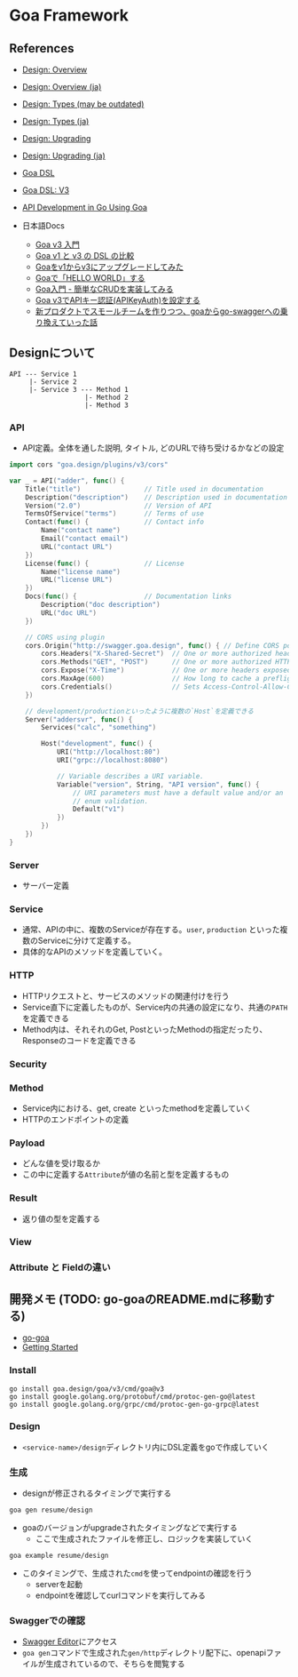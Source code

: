 # Goa Framework

## References

- [Design: Overview](https://goa.design/design/overview/)
- [Design: Overview (ja)](https://goa.design/ja/design/overview/)
- [Design: Types (may be outdated)](https://goa.design/design/types/)
- [Design: Types (ja)](https://goa.design/ja/design/types/)
- [Design: Upgrading](https://goa.design/learn/upgrading/)
- [Design: Upgrading (ja)](https://goa.design/ja/learn/upgrading/)
- [Goa DSL](https://pkg.go.dev/goa.design/goa/dsl)
- [Goa DSL: V3](https://pkg.go.dev/goa.design/goa/v3/dsl)
- [API Development in Go Using Goa](https://www.toptal.com/go/goa-api-development)

- 日本語Docs
  - [Goa v3 入門](https://zenn.dev/ikawaha/books/goa-design-v3/viewer/foreword)
  - [Goa v1 と v3 の DSL の比較](https://tchssk.hatenablog.com/entry/2019/10/24/192113)
  - [Goaをv1からv3にアップグレードしてみた](https://qiita.com/hirokisan/items/1905ef0c5642f84912d8)
  - [Goaで「HELLO WORLD」する](https://qiita.com/crml1206/items/ccdf62e713e3c9599fd5)
  - [Goa入門 - 簡単なCRUDを実装してみる](https://takakisan.com/golang-goa-beginner/)
  - [Goa v3でAPIキー認証(APIKeyAuth)を設定する](https://maya-zapiska.hateblo.jp/entry/2021/07/27/011305)
  - [新プロダクトでスモールチームを作りつつ、goaからgo-swaggerへの乗り換えていった話](https://tech.layerx.co.jp/entry/2021/04/23/191354)

## Designについて

```
API --- Service 1
     |- Service 2
     |- Service 3 --- Method 1
                   |- Method 2
                   |- Method 3
```

### API

- API定義。全体を通した説明, タイトル, どのURLで待ち受けるかなどの設定

```go
import cors "goa.design/plugins/v3/cors"

var _ = API("adder", func() {
    Title("title")                // Title used in documentation
    Description("description")    // Description used in documentation
    Version("2.0")                // Version of API
    TermsOfService("terms")       // Terms of use
    Contact(func() {              // Contact info
        Name("contact name")
        Email("contact email")
        URL("contact URL")
    })
    License(func() {              // License
        Name("license name")
        URL("license URL")
    })
    Docs(func() {                 // Documentation links
        Description("doc description")
        URL("doc URL")
    })

    // CORS using plugin
    cors.Origin("http://swagger.goa.design", func() { // Define CORS policy, may be prefixed with "*" wildcard
        cors.Headers("X-Shared-Secret")  // One or more authorized headers, use "*" to authorize all
        cors.Methods("GET", "POST")      // One or more authorized HTTP methods
        cors.Expose("X-Time")            // One or more headers exposed to clients
        cors.MaxAge(600)                 // How long to cache a preflight request response
        cors.Credentials()               // Sets Access-Control-Allow-Credentials header
    })

    // development/productionといったように複数の`Host`を定義できる
    Server("addersvr", func() {
        Services("calc", "something")

        Host("development", func() {
            URI("http://localhost:80")
            URI("grpc://localhost:8080")

            // Variable describes a URI variable.
            Variable("version", String, "API version", func() {
                // URI parameters must have a default value and/or an
                // enum validation.
                Default("v1")
            })
        })
    })
}
```

### Server

- サーバー定義

### Service

- 通常、APIの中に、複数のServiceが存在する。`user`, `production` といった複数のServiceに分けて定義する。
- 具体的なAPIのメソッドを定義していく。

### HTTP

- HTTPリクエストと、サービスのメソッドの関連付けを行う
- Service直下に定義したものが、Service内の共通の設定になり、共通の`PATH`を定義できる
- Method内は、それそれのGet, PostといったMethodの指定だったり、Responseのコードを定義できる

### Security

### Method

- Service内における、get, create といったmethodを定義していく
- HTTPのエンドポイントの定義

### Payload

- どんな値を受け取るか
- この中に定義する`Attribute`が値の名前と型を定義するもの

### Result

- 返り値の型を定義する

### View

### Attribute と Fieldの違い

## 開発メモ (TODO: go-goaのREADME.mdに移動する)

- [go-goa](https://github.com/hiromaily/go-goa)
- [Getting Started](https://goa.design/learn/getting-started/)

### Install

```
go install goa.design/goa/v3/cmd/goa@v3
go install google.golang.org/protobuf/cmd/protoc-gen-go@latest
go install google.golang.org/grpc/cmd/protoc-gen-go-grpc@latest
```

### Design

- `<service-name>/design`ディレクトリ内にDSL定義をgoで作成していく

### 生成

- designが修正されるタイミングで実行する

```
goa gen resume/design
```

- goaのバージョンがupgradeされたタイミングなどで実行する
  - ここで生成されたファイルを修正し、ロジックを実装していく

```
goa example resume/design
```

- このタイミングで、生成された`cmd`を使ってendpointの確認を行う
  - serverを起動
  - endpointを確認してcurlコマンドを実行してみる

### Swaggerでの確認

- [Swagger Editor](https://editor.swagger.io/)にアクセス
- `goa gen`コマンドで生成された`gen/http`ディレクトリ配下に、openapiファイルが生成されているので、そちらを閲覧する
